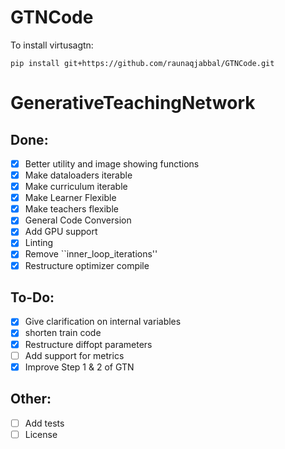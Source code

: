 # GTNCode

To install virtusagtn: 

```
pip install git+https://github.com/raunaqjabbal/GTNCode.git
```



# GenerativeTeachingNetwork

## Done:
-  [x]  Better utility and image showing functions
-  [x] Make dataloaders iterable
-  [x] Make curriculum iterable
-  [x] Make Learner Flexible 
-  [x] Make teachers flexible
-  [x] General Code Conversion
-  [x] Add GPU support
-  [x] Linting
-  [x] Remove ``inner_loop_iterations''
-  [x] Restructure optimizer compile

## To-Do:
-  [x] Give clarification on internal variables
-  [x] shorten train code
-  [x] Restructure diffopt parameters
-  [ ] Add support for metrics
-  [x] Improve Step 1 & 2 of GTN

## Other:
-  [ ] Add tests
-  [ ] License
